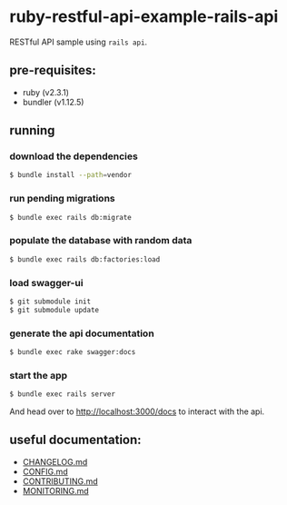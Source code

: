 # ruby-restful-api-example-rails-api
RESTful API sample using `rails api`.

## pre-requisites:
- ruby (v2.3.1)
- bundler (v1.12.5)

## running
### download the dependencies
```bash
$ bundle install --path=vendor
```

### run pending migrations
```bash
$ bundle exec rails db:migrate
```

### populate the database with random data
```bash
$ bundle exec rails db:factories:load
```

### load swagger-ui
```bash
$ git submodule init
$ git submodule update
```

### generate the api documentation
```bash
$ bundle exec rake swagger:docs
```

### start the app
```bash
$ bundle exec rails server
```

And head over to [http://localhost:3000/docs](http://localhost:3000/docs) to
interact with the api.

## useful documentation:
- [CHANGELOG.md](./CHANGELOG.md)
- [CONFIG.md](./CONFIG.md)
- [CONTRIBUTING.md](./CONTRIBUTING.md)
- [MONITORING.md](./MONITORING.md)
